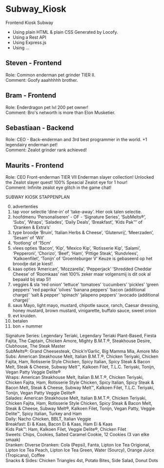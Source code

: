 # Subway_Kiosk
Frontend Kiosk Subway

- Using plain HTML & plain CSS Generated by Locofy.
- Using a Rest API
- Using Express.js
- Using ...

## Steven - Frontend
Role: Common enderman pet grinder TIER II.<br>
Comment: Goofy aaahhhhh brother.
## Bram - Frontend
Role: Enderdragon pet lvl 200 pet owner!<br>
Comment: Bro's networth is more than Elon Musketier.
## Sebastiaan - Backend
Role: CEO - Back-enderman and 3rd best programmer in the world. +1 legendairy enderman pet!<br>
Comment: Zealot grinder rank achieved!
## Maurits - Frontend
Role: CEO Front-enderman TIER VII Enderman slayer collection! Unlocked the Zealot slayer quest! 100% Speacial Zealot eye for 1 hour!<br>
Comment: Infinite zealot eye glitch in the game chat!



SUBWAY KIOSK STAPPENPLAN

0. advertenties <br>
1. tap voor selectie ‘dine-in’ of ‘take-away’. Hier ook talen selectie. <br>
2. hoofdmenu ‘Personaliseren’ - OF - ‘Signature Series’, ‘SubMelts®’, ‘Subs’, ‘Wraps’, ‘Salades’, ‘Daily Deals’, ‘Breakfast’, ‘Kids Pak™’ of ‘Dranken & Extra’s’ <br>
3. type broodje ‘Bruin’, ‘Italian Herbs & Cheese’, ‘Glutenvrij’, ‘Meerzaden’, ‘Sesam’ of ‘Wit’ <br>
4. ‘footlong’ of ‘15cm’ <br>
5. vlees opties ‘Bacon’, ‘Kip’, ‘Mexico Kip’, ‘Rotisserie Kip’, ‘Salami’, ‘Pepperoni’, ‘Chorizo’, ‘Beef’, ‘Ham’, ‘Pittige Steak’, ‘Rundvlees’, ‘Kalkoenfilet’, ‘Tonijn’ of ‘Groenteburger V’ Keuze is gebaseerd op het broodje dat je kiest! <br>
6. kaas opties ‘American’, ‘Mozzarella’, ‘Pepperjack’ ‘Shredded Cheddar Cheese’ of ‘Roomkaas’ niet 100% zeker maar volgensmij is dit ook al bepaald bij stap 5!! <br>
7. veggies & sla ‘red onion’ ‘lettuce’ ‘tomatoes’ ‘cucumbers’ ‘pickles’ ‘green peppers’ ‘red paprika’ ‘olives’ ‘banana peppers’ ‘bacon (additional charge)’ ‘salt & pepper’ ‘spinach’ ‘jalapeno peppers’ ‘avocado (additional charge)’ <br>
8. saus Mayo, light mayo, mustard, chipotle sauce, ranch, Caesar dressing, honey mustard, brown mustard, vinigarette, buffalo sauce, sweet onion <br>
9. evt kruiden. <br>
10. betalen <br>
11. bon + nummer <br>

Signature Series: Legendary Teriaki, Legendary Teriaki Plant-Based, Fiesta Fajita, The Captain, Chicken Amore, Mighty B.M.T.®, Steakhouse Desire, Clubhouse, The Steak Master <br>
SubMelts®: Grand Cheesesteak, Chick’n’Garlic, Big Mamma Mia, Amore Mio <br>
Subs: American Steakhouse Melt, Italian B.M.T.®, Chicken Teriyaki, Chicken Fajita, Ham, Rotisserie Style Chicken, Spicy Italian, Spicy Steak & Bacon Melt, Steak & Cheese, Subway Melt™, Kalkoen Filet, T.L.C. Teriyaki, Tonijn, Vegan Patty Veggie Delite® <br>
Wraps: American Steakhouse Melt, Italian B.M.T.®, Chicken Teriyaki, Chicken Fajita, Ham, Rotisserie Style Chicken, Spicy Italian, Spicy Steak & Bacon Melt, Steak & Cheese, Subway Melt™, Kalkoen Filet, T.L.C. Teriyaki, Tonijn, Vegan Patty Veggie Delite® <br>
Salades: American Steakhouse Melt, Italian B.M.T.®, Chicken Teriyaki, Chicken Fajita, Ham, Rotisserie Style Chicken, Spicy Steak & Bacon Melt, Steak & Cheese, Subway Melt®, Kalkoen Filet, Tonijn, Vegan Patty, Veggie Delite™, Spicy Italian, Turkey and Ham <br>
Daily: Nacho Chicken, BBLT, Italian Veggie <br>
Breakfast: Ei & Kaas, Bacon Ei & Kaas, Ham Ei & Kaas <br>
Kids Pak™: Ham, Kalkoen Filet, Veggie Delite®, Chicken Filet <br>
Sweets: Chips, Cookies, Salted Caramel Cookie, 12 Cookies (3 van elke smaak) <br>
Dranken: Diverse Dranken: Cola (Pepsi), Fanta, Lipton Ice Tea Origional, Lipton Ice Tea Peach,  Lipton Ice Tea Green, Water (Sourcy), Orange Juice (Tropicana), Coffee <br>
Snacks & Sides: Chicken Triangles 4st, Potato Bites, Side Salad, Donut Dots <br>
